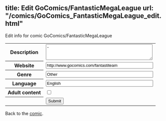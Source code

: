 title: Edit GoComics/FantasticMegaLeague
url: "/comics/GoComics_FantasticMegaLeague_edit.html"
---
Edit info for comic GoComics/FantasticMegaLeague

<form name="comic" action="http://gaepostmail.appspot.com/comic/" method="post">
<table class="comicinfo">
<tr>
<th>Description</th><td><textarea name="description" cols="40" rows="3">-</textarea></td>
</tr>
<tr>
<th>Website</th><td><input type="text" name="url" value="http://www.gocomics.com/fantastiteam" size="40"/></td>
</tr>
<tr>
<th>Genre</th><td><input type="text" name="genre" value="Other" size="40"/></td>
</tr>
<tr>
<th>Language</th><td><input type="text" name="language" value="English" size="40"/></td>
</tr>
<tr>
<th>Adult content</th><td><input type="checkbox" name="adult" value="adult" /></td>
</tr>
<tr>
<th></th><td>
<input type="hidden" name="comic" value="GoComics_FantasticMegaLeague" />
<input type="submit" name="submit" value="Submit" />
</td>
</tr>
</table>
</form>

Back to the [comic](GoComics_FantasticMegaLeague.html).
